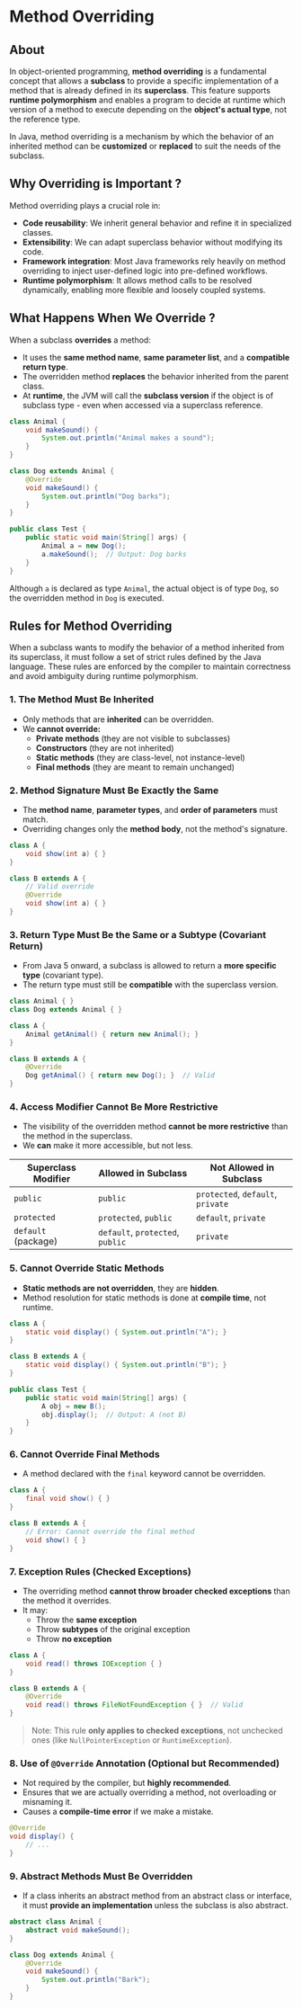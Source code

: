 # Method Overriding

## About

In object-oriented programming, **method overriding** is a fundamental concept that allows a **subclass** to provide a specific implementation of a method that is already defined in its **superclass**. This feature supports **runtime polymorphism** and enables a program to decide at runtime which version of a method to execute depending on the **object's actual type**, not the reference type.

In Java, method overriding is a mechanism by which the behavior of an inherited method can be **customized** or **replaced** to suit the needs of the subclass.

## Why Overriding is Important ?

Method overriding plays a crucial role in:

* **Code reusability**: We inherit general behavior and refine it in specialized classes.
* **Extensibility**: We can adapt superclass behavior without modifying its code.
* **Framework integration**: Most Java frameworks rely heavily on method overriding to inject user-defined logic into pre-defined workflows.
* **Runtime polymorphism**: It allows method calls to be resolved dynamically, enabling more flexible and loosely coupled systems.

## What Happens When We Override ?

When a subclass **overrides** a method:

* It uses the **same method name**, **same parameter list**, and a **compatible return type**.
* The overridden method **replaces** the behavior inherited from the parent class.
* At **runtime**, the JVM will call the **subclass version** if the object is of subclass type - even when accessed via a superclass reference.

```java
class Animal {
    void makeSound() {
        System.out.println("Animal makes a sound");
    }
}

class Dog extends Animal {
    @Override
    void makeSound() {
        System.out.println("Dog barks");
    }
}

public class Test {
    public static void main(String[] args) {
        Animal a = new Dog();
        a.makeSound();  // Output: Dog barks
    }
}
```

Although `a` is declared as type `Animal`, the actual object is of type `Dog`, so the overridden method in `Dog` is executed.

## Rules for Method Overriding

When a subclass wants to modify the behavior of a method inherited from its superclass, it must follow a set of strict rules defined by the Java language. These rules are enforced by the compiler to maintain correctness and avoid ambiguity during runtime polymorphism.

### **1. The Method Must Be Inherited**

* Only methods that are **inherited** can be overridden.
* We **cannot override:**
  * **Private methods** (they are not visible to subclasses)
  * **Constructors** (they are not inherited)
  * **Static methods** (they are class-level, not instance-level)
  * **Final methods** (they are meant to remain unchanged)

### **2. Method Signature Must Be Exactly the Same**

* The **method name**, **parameter types**, and **order of parameters** must match.
* Overriding changes only the **method body**, not the method's signature.

```java
class A {
    void show(int a) { }
}

class B extends A {
    // Valid override
    @Override
    void show(int a) { }
}
```

### **3. Return Type Must Be the Same or a Subtype (Covariant Return)**

* From Java 5 onward, a subclass is allowed to return a **more specific type** (covariant type).
* The return type must still be **compatible** with the superclass version.

```java
class Animal { }
class Dog extends Animal { }

class A {
    Animal getAnimal() { return new Animal(); }
}

class B extends A {
    @Override
    Dog getAnimal() { return new Dog(); }  // Valid
}
```

### **4. Access Modifier Cannot Be More Restrictive**

* The visibility of the overridden method **cannot be more restrictive** than the method in the superclass.
* We **can** make it more accessible, but not less.

| Superclass Modifier | Allowed in Subclass              | Not Allowed in Subclass           |
| ------------------- | -------------------------------- | --------------------------------- |
| `public`            | `public`                         | `protected`, `default`, `private` |
| `protected`         | `protected`, `public`            | `default`, `private`              |
| `default` (package) | `default`, `protected`, `public` | `private`                         |

### **5. Cannot Override Static Methods**

* **Static methods are not overridden**, they are **hidden**.
* Method resolution for static methods is done at **compile time**, not runtime.

```java
class A {
    static void display() { System.out.println("A"); }
}

class B extends A {
    static void display() { System.out.println("B"); }
}

public class Test {
    public static void main(String[] args) {
        A obj = new B();
        obj.display();  // Output: A (not B)
    }
}
```

### **6. Cannot Override Final Methods**

* A method declared with the `final` keyword cannot be overridden.

```java
class A {
    final void show() { }
}

class B extends A {
    // Error: Cannot override the final method
    void show() { }
}
```

### **7. Exception Rules (Checked Exceptions)**

* The overriding method **cannot throw broader checked exceptions** than the method it overrides.
* It may:
  * Throw the **same exception**
  * Throw **subtypes** of the original exception
  * Throw **no exception**

```java
class A {
    void read() throws IOException { }
}

class B extends A {
    @Override
    void read() throws FileNotFoundException { }  // Valid
}
```

> Note: This rule **only applies to checked exceptions**, not unchecked ones (like `NullPointerException` or `RuntimeException`).

### **8. Use of `@Override` Annotation (Optional but Recommended)**

* Not required by the compiler, but **highly recommended**.
* Ensures that we are actually overriding a method, not overloading or misnaming it.
* Causes a **compile-time error** if we make a mistake.

```java
@Override
void display() {
    // ...
}
```

### **9. Abstract Methods Must Be Overridden**

* If a class inherits an abstract method from an abstract class or interface, it must **provide an implementation** unless the subclass is also abstract.

```java
abstract class Animal {
    abstract void makeSound();
}

class Dog extends Animal {
    @Override
    void makeSound() {
        System.out.println("Bark");
    }
}
```
